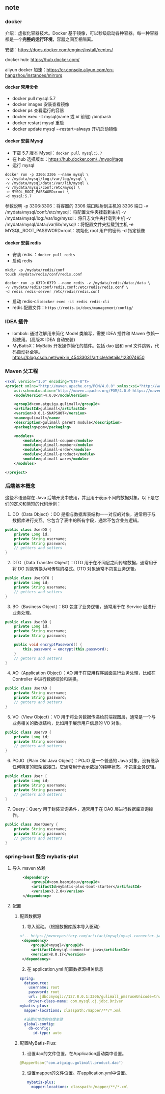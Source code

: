 ## note

### docker

介绍：虚拟化容器技术。Docker 基于镜像，可以秒级启动各种容器。每一种容器都是一个**完整的运行环境**，容器之间互相隔离。

安装：https://docs.docker.com/engine/install/centos/

docker hub: https://hub.docker.com/

aliyun docker 加速：https://cr.console.aliyun.com/cn-hangzhou/instances/mirrors

#### docker 常用命令

-   docker pull mysql:5.7
-   docker images 安装查看镜像
-   docker ps 查看运行的容器
-   docker exec -it mysql(name 或 id 前缀) /bin/bash
-   docker restart mysql 重启
-   docker update mysql --restart=always 开机启动镜像

#### docker 安装 Mysql

-   下载 5.7 版本 Mysql：`docker pull mysql:5.7`
-   在 hub 选择版本：https://hub.docker.com/_/mysql/tags
-   运行 mysql

```shell
docker run -p 3306:3306 --name mysql \
-v /mydata/mysql/log:/var/log/mysql \
-v /mydata/mysql/data:/var/lib/mysql \
-v /mydata/mysql/conf:/etc/mysql \
-e MYSQL_ROOT_PASSWORD=root \
-d mysql:5.7
```

参数说明
-p 3306:3306：将容器的 3306 端口映射到主机的 3306 端口
-v /mydata/mysql/conf:/etc/mysql：将配置文件夹挂载到主机
-v /mydata/mysql/log:/var/log/mysql：将日志文件夹挂载到主机
-v /mydata/mysql/data:/var/lib/mysql/：将配置文件夹挂载到主机
-e MYSQL_ROOT_PASSWORD=root：初始化 root 用户的密码
-d 指定镜像

#### docker 安装 redis

-   安装 redis ：`docker pull redis`
-   启动 redis

```shell
mkdir -p /mydata/redis/conf
touch /mydata/redis/conf/redis.conf

docker run -p 6379:6379 --name redis -v /mydata/redis/data:/data \
-v /mydata/redis/conf/redis.conf:/etc/redis/redis.conf \
-d redis redis-server /etc/redis/redis.conf
```

-   启动 redis-cli :`docker exec -it redis redis-cli`
-   redis 配置文件：`https://redis.io/docs/management/config/`

### IDEA 插件

-   lombok: 通过注解用来简化 Model 类编写，需要 IDEA 插件和 Maven 依赖一起使用。(高版本 IDEA 自动安装)
-   MyBatisX：MyBatis 开发操作简化的插件。包括 dao 层和 xml 文件跳转，代码自动补全等。https://blog.csdn.net/weixin_45433031/article/details/123074650

### Maven 父工程

```xml
<?xml version="1.0" encoding="UTF-8"?>
<project xmlns="http://maven.apache.org/POM/4.0.0" xmlns:xsi="http://www.w3.org/2001/XMLSchema-instance"
	xsi:schemaLocation="http://maven.apache.org/POM/4.0.0 https://maven.apache.org/xsd/maven-4.0.0.xsd">
	<modelVersion>4.0.0</modelVersion>

	<groupId>com.atguigu.gulimall</groupId>
	<artifactId>gulimall</artifactId>
	<version>0.0.1-SNAPSHOT</version>
	<name>gulimall</name>
	<description>gulimall parent module</description>
	<packaging>pom</packaging>

	<modules>
		<module>gulimall-coupon</module>
		<module>gulimall-member</module>
		<module>gulimall-order</module>
		<module>gulimall-product</module>
		<module>gulimall-ware</module>
	</modules>

</project>

```

### 后端基本概念

这些术语通常在 Java 后端开发中使用，并且用于表示不同的数据对象。以下是它们的定义和简短的代码示例：

1. DO（Data Object）：DO 是指与数据库表结构一一对应的对象，通常用于与数据库进行交互。它包含了表中的所有字段，通常不包含业务逻辑。

```java
public class UserDO {
    private Long id;
    private String username;
    private String password;
    // getters and setters
}
```

2. DTO（Data Transfer Object）：DTO 用于在不同层之间传输数据，通常用于将 DO 对象转换为可传输的格式。DTO 对象通常不包含业务逻辑。

```java
public class UserDTO {
    private Long id;
    private String username;
    // getters and setters
}
```

3. BO（Business Object）：BO 包含了业务逻辑，通常用于在 Service 层进行业务处理。

```java
public class UserBO {
    private Long id;
    private String username;
    private String password;

    public void encryptPassword() {
        this.password = encrypt(this.password);
    }
    // getters and setters
}
```

4. AO（Application Object）：AO 用于在应用程序层面进行业务处理，比如在 Controller 中进行数据校验和转换。

```java
public class UserAO {
    private String username;
    private String password;
    // getters and setters
}
```

5. VO（View Object）：VO 用于将业务数据传递给前端视图层，通常是一个与业务相关的数据结构，比如用于展示用户信息的 VO 对象。

```java
public class UserVO {
    private Long id;
    private String username;
    // getters and setters
}
```

6. POJO（Plain Old Java Object）：POJO 是一个普通的 Java 对象，没有继承任何特定的框架或接口。它通常用于表示数据的纯粹状态，不包含业务逻辑。

```java
public class User {
    private Long id;
    private String username;
    private String password;
    // getters and setters
}
```

7. Query：Query 用于封装查询条件，通常用于在 DAO 层进行数据库查询操作。

```java
public class UserQuery {
    private String username;
    private String password;
    // getters and setters
}
```

### spring-boot 整合 mybatis-plut

1. 导入 maven 依赖

```xml
        <dependency>
            <groupId>com.baomidou</groupId>
            <artifactId>mybatis-plus-boot-starter</artifactId>
            <version>3.2.0</version>
        </dependency>
```

2. 配置
    1. 配置数据源
        1. 导入驱动。（根据数据库版本导入驱动）
        ```xml
        <!-- https://mvnrepository.com/artifact/mysql/mysql-connector-java -->
         <dependency>
             <groupId>mysql</groupId>
             <artifactId>mysql-connector-java</artifactId>
             <version>8.0.17</version>
         </dependency>
        ```
        2. 在 application.yml 配置数据源相关信息
        ```yml
        spring:
          datasource:
            username: root
            password: root
            url: jdbc:mysql://127.0.0.1:3306/gulimall_pms?useUnicode=true&characterEncoding=UTF-8&serverTimezone=Asia/Shanghai
            driver-class-name: com.mysql.cj.jdbc.Driver
        mybatis-plus:
          mapper-locations: classpath:/mapper/**/*.xml
       
          #设置实体类的自增主键
          global-config:
            db-config:
              id-type: auto
        ```
       
   2. 配置MyBatis-Plus:
        1. 设置dao的文件位置。在Application启动类中设置。
        
        ```java
        @MapperScan("com.atguigu.gulimall.product.dao")
        ```
        
        2. 设置mapper的文件位置。在application.yml中设置。
        
           ```yml
           mybatis-plus:
             mapper-locations: classpath:/mapper/**/*.xml
           ```
        
           
